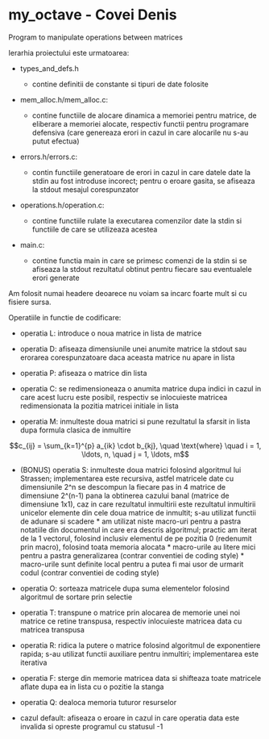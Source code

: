 # my_octave - Covei Denis
Program to manipulate operations between matrices

Ierarhia proiectului este urmatoarea:
- types_and_defs.h
    * contine definitii de constante si tipuri de date folosite

- mem_alloc.h/mem_alloc.c:
    * contine functiile de alocare dinamica a memoriei pentru matrice, de
        eliberare a memoriei alocate, respectiv functii pentru programare
        defensiva (care genereaza erori in cazul in care alocarile nu s-au
        putut efectua)

- errors.h/errors.c: 
    * contin functiile generatoare de erori in cazul in care datele date la
        stdin au fost introduse incorect; pentru o eroare gasita, se afiseaza
        la stdout mesajul corespunzator

- operations.h/operation.c: 
    * contine functiile rulate la executarea comenzilor date la stdin si
        functiile de care se utilizeaza acestea

- main.c: 
    * contine functia main in care se primesc comenzi de la stdin si se 
        afiseaza la stdout rezultatul obtinut pentru fiecare sau eventualele
        erori generate

Am folosit numai headere deoarece nu voiam sa incarc foarte mult si cu 
fisiere sursa.

Operatiile in functie de codificare:
- operatia L: introduce o noua matrice in lista de matrice

- operatia D: afiseaza dimensiunile unei anumite matrice la stdout sau
                erorarea corespunzatoare daca aceasta matrice nu apare in
                lista

- operatia P: afiseaza o matrice din lista

- operatia C: se redimensioneaza o anumita matrice dupa indici in cazul
                in care acest lucru este posibil, respectiv se inlocuieste
                matricea redimensionata la pozitia matricei initiale in lista

- operatia M: inmulteste doua matrici si pune rezultatul la sfarsit in
                lista dupa formula clasica de inmultire

$$c_{ij} = \sum_{k=1}^{p} a_{ik} \cdot b_{kj}, \quad \text{where} \quad i = 1, \ldots, n, \quad j = 1, \ldots, m$$

- (BONUS) operatia S: inmulteste doua matrici folosind algoritmul lui 
                        Strassen; implementarea este recursiva, astfel
                        matricele date cu dimensiunile 2^n se descompun
                        la fiecare pas in 4 matrice de dimensiune 2^(n-1)
                        pana la obtinerea cazului banal (matrice de
                        dimensiune 1x1), caz in care rezultatul inmultirii
                        este rezultatul inmultirii unicelor elemente din
                        cele doua matrice de inmultit; s-au utilizat functii
                        de adunare si scadere
                        * am utilizat niste macro-uri pentru a pastra
                        notatiile din documentul in care era descris
                        algoritmul; practic am iterat de la 1 vectorul,
                        folosind inclusiv elementul de pe pozitia 0
                        (redenumit prin macro), folosind toata memoria
                        alocata
                        * macro-urile au litere mici pentru a pastra
                        generalizarea (contrar conventiei de coding style)
                        * macro-urile sunt definite local pentru a putea fi
                        mai usor de urmarit codul (contrar conventiei de
                        coding style)

- operatia O: sorteaza matricele dupa suma elementelor folosind algoritmul
                de sortare prin selectie

- operatia T: transpune o matrice prin alocarea de memorie unei noi matrice
                ce retine transpusa, respectiv inlocuieste matricea data
                cu matricea transpusa

- operatia R: ridica la putere o matrice folosind algoritmul de
                exponentiere rapida; s-au utilizat functii auxiliare
                pentru inmultiri; implementarea este iterativa

- operatia F: sterge din memorie matricea data si shifteaza toate matricele
                aflate dupa ea in lista cu o pozitie la stanga

- operatia Q: dealoca memoria tuturor resurselor

- cazul default: afiseaza o eroare in cazul in care operatia data este
                    invalida si opreste programul cu statusul -1

